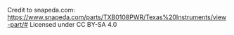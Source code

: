 Credit to snapeda.com: https://www.snapeda.com/parts/TXB0108PWR/Texas%20Instruments/view-part/#
Licensed under CC BY-SA 4.0